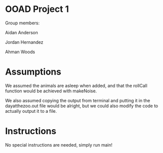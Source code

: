 # OOAD Project 1

Group members:

Aidan Anderson

Jordan Hernandez

Ahman Woods


# Assumptions

We assumed the animals are asleep when added, and that the rollCall function would be achieved with makeNoise.

We also assumed copying the output from terminal and putting it in the dayatthezoo.out file would be alright, but we could also modify the code to actually output it to a file.

# Instructions

No special instructions are needed, simply run main!
